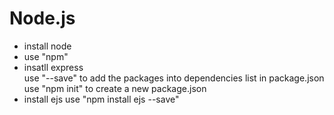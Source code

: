 # Node.js
- install node
- use "npm"
- insatll express  
  use "--save" to add the packages into dependencies list in package.json
  use "npm init" to create a new package.json 
- install ejs
  use "npm install ejs --save"
